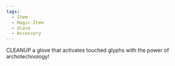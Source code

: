 ```yaml
---
tags:
  - Item
  - Magic-Item
  - Glove
  - Accessory
---
```

CLEANUP a glove that activates touched glyphs with the power of archotechnology!